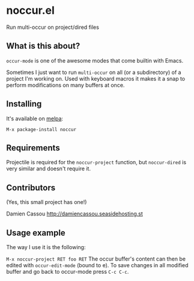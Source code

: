 noccur.el
=========

Run multi-occur on project/dired files

## What is this about?

`occur-mode` is one of the awesome modes that come builtin with Emacs.

Sometimes I just want to run `multi-occur` on all (or a subdirectory) of a project I'm working on. 
Used with keyboard macros it makes it a snap to perform modifications on many buffers at once.

## Installing

It's available on [melpa](http://melpa.milkbox.net/):

    M-x package-install noccur

## Requirements

Projectile is required for the `noccur-project` function, but `noccur-dired` is very similar and doesn't require it.

## Contributors

(Yes, this small project has one!)

Damien Cassou http://damiencassou.seasidehosting.st

## Usage example

The way I use it is the following:

`M-x noccur-project RET foo RET` The occur buffer's content can then be edited with `occur-edit-mode` (bound to e). 
To save changes in all modified buffer and go back to occur-mode press `C-c C-c`.
